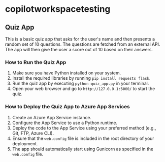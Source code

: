 # copilotworkspacetesting

## Quiz App

This is a basic quiz app that asks for the user's name and then presents a random set of 10 questions. The questions are fetched from an external API. The app will then give the user a score out of 10 based on their answers.

### How to Run the Quiz App

1. Make sure you have Python installed on your system.
2. Install the required libraries by running `pip install requests flask`.
3. Run the quiz app by executing `python quiz_app.py` in your terminal.
4. Open your web browser and go to `http://127.0.0.1:5000/` to start the quiz.

### How to Deploy the Quiz App to Azure App Services

1. Create an Azure App Service instance.
2. Configure the App Service to use a Python runtime.
3. Deploy the code to the App Service using your preferred method (e.g., Git, FTP, Azure CLI).
4. Ensure that the `web.config` file is included in the root directory of your deployment.
5. The app should automatically start using Gunicorn as specified in the `web.config` file.
